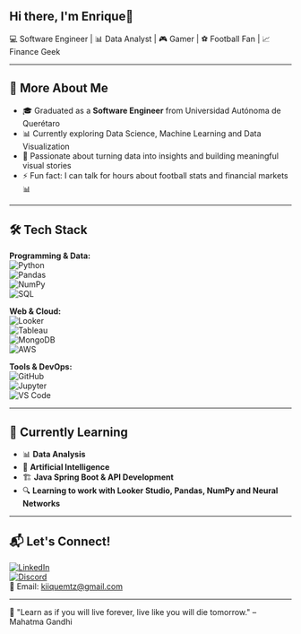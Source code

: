 ## Hi there, I'm Enrique👋
 
💻 Software Engineer | 📊 Data Analyst | 
🎮 Gamer | ⚽ Football Fan | 📈 Finance Geek  

---
## 🚀 More About Me  
- 🎓 Graduated as a **Software Engineer** from Universidad Autónoma de Querétaro  
- 📊 Currently exploring Data Science, Machine Learning and Data Visualization
- 🧩 Passionate about turning data into insights and building meaningful visual stories
- ⚡ Fun fact: I can talk for hours about football stats and financial markets 📊  

---
## 🛠 Tech Stack  

**Programming & Data:**  
![Python](https://img.shields.io/badge/Python-3776AB?style=for-the-badge&logo=python&logoColor=white)  
![Pandas](https://img.shields.io/badge/Pandas-150458?style=for-the-badge&logo=pandas&logoColor=white)  
![NumPy](https://img.shields.io/badge/NumPy-013243?style=for-the-badge&logo=numpy&logoColor=white)  
![SQL](https://img.shields.io/badge/SQL-4479A1?style=for-the-badge&logo=postgresql&logoColor=white)  

**Web & Cloud:**  
![Looker](https://img.shields.io/badge/Looker-4285F4?style=for-the-badge&logo=looker&logoColor=white)  
![Tableau](https://img.shields.io/badge/Tableau-E97627?style=for-the-badge&logo=tableau&logoColor=white)  
![MongoDB](https://img.shields.io/badge/MongoDB-4EA94B?style=for-the-badge&logo=mongodb&logoColor=white)  
![AWS](https://img.shields.io/badge/AWS-232F3E?style=for-the-badge&logo=amazon-aws&logoColor=white)  

**Tools & DevOps:**  
![GitHub](https://img.shields.io/badge/GitHub-181717?style=for-the-badge&logo=github&logoColor=white)  
![Jupyter](https://img.shields.io/badge/Jupyter-F37626?style=for-the-badge&logo=jupyter&logoColor=white)  
![VS Code](https://img.shields.io/badge/VS%20Code-007ACC?style=for-the-badge&logo=visual-studio-code&logoColor=white)

---
## 🌱 Currently Learning  
- 📊 **Data Analysis**
- 🤖 **Artificial Intelligence**  
- 🏗️ **Java Spring Boot & API Development** 
- 🔍 **Learning to work with Looker Studio, Pandas, NumPy and Neural Networks**
  

---
## 📬 Let's Connect!  

[![LinkedIn](https://img.shields.io/badge/LinkedIn-0077B5?style=for-the-badge&logo=linkedin&logoColor=white)](https://www.linkedin.com/in/enriquemartinez--/)   
[![Discord](https://img.shields.io/badge/Discord-5865F2?style=for-the-badge&logo=discord&logoColor=white)](https://discord.com/users/kiiquemtz)  
📧 Email: kiiquemtz@gmail.com 

---
👀 "Learn as if you will live forever, live like you will die tomorrow." – Mahatma Gandhi


